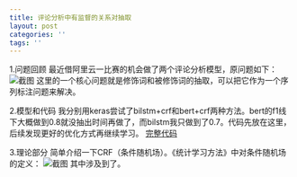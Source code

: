 ```yaml
---
title: 评论分析中有监督的关系对抽取
layout: post
categories: ''
tags: ''
---
```

1.问题回顾
最近借阿里云一比赛的机会做了两个评论分析模型，原问题如下：
![截图](https://paichin.github.io/assets/images4post/1.png)
这里的一个核心问题就是修饰词和被修饰词的抽取，可以把它作为一个序列标注问题来解决。

2.模型和代码
我分别用keras尝试了bilstm+crf和bert+crf两种方法。bert的f1线下大概做到0.8就没抽出时间再做了，而bilstm我只做到了0.7。代码先放在这里，后续发现更好的优化方式再继续学习。
[完整代码](https://github.com/paichin/dl-models---analyse-des-commentaires/tree/master)

3.理论部分
简单介绍一下CRF（条件随机场）。《统计学习方法》中对条件随机场的定义：
![截图](https://paichin.github.io/assets/images4post/2.png)
其中涉及到了。